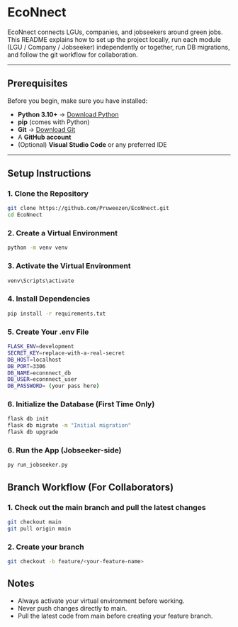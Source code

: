 # EcoNnect 

EcoNnect connects LGUs, companies, and jobseekers around green jobs.
This README explains how to set up the project locally, run each module (LGU / Company / Jobseeker) independently or together, 
run DB migrations, and follow the git workflow for collaboration.

---

## Prerequisites

Before you begin, make sure you have installed:

- **Python 3.10+** → [Download Python](https://www.python.org/downloads/)
- **pip** (comes with Python)
- **Git** → [Download Git](https://git-scm.com/downloads)
- A **GitHub account**
- (Optional) **Visual Studio Code** or any preferred IDE

---

## Setup Instructions

### 1. Clone the Repository
```bash
git clone https://github.com/Pruweezen/EcoNnect.git
cd EcoNnect
 ```

### 2. Create a Virtual Environment
```bash
python -m venv venv
 ```

### 3. Activate the Virtual Environment
```bash
venv\Scripts\activate
 ```

### 4. Install Dependencies
```bash
pip install -r requirements.txt
 ```
### 5. Create Your .env File
```bash
FLASK_ENV=development
SECRET_KEY=replace-with-a-real-secret
DB_HOST=localhost
DB_PORT=3306
DB_NAME=econnnect_db
DB_USER=econnnect_user
DB_PASSWORD= (your pass here)

 ```

### 6. Initialize the Database (First Time Only)
```bash
flask db init
flask db migrate -m "Initial migration"
flask db upgrade
 ```

### 6. Run the App (Jobseeker-side)
```bash
py run_jobseeker.py
 ```

## Branch Workflow (For Collaborators)

### 1. Check out the main branch and pull the latest changes
```bash
git checkout main
git pull origin main
 ```

### 2. Create your branch
```bash
git checkout -b feature/<your-feature-name>
 ```

## Notes
* Always activate your virtual environment before working.
* Never push changes directly to main.
* Pull the latest code from main before creating your feature branch.
